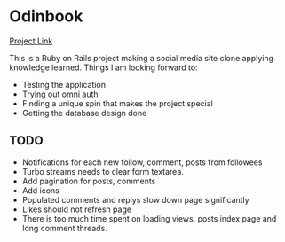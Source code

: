 # Odinbook

[Project Link](https://www.theodinproject.com/lessons/ruby-on-rails-rails-final-project)

This is a Ruby on Rails project making a social media site clone applying knowledge learned. 
Things I am looking forward to:
* Testing the application
* Trying out omni auth
* Finding a unique spin that makes the project special
* Getting the database design done

## TODO
* Notifications for each new follow, comment, posts from followees
* Turbo streams needs to clear form textarea.
* Add pagination for posts, comments
* Add icons
* Populated comments and replys slow down page significantly
* Likes should not refresh page
* There is too much time spent on loading views, posts index page and long comment threads.